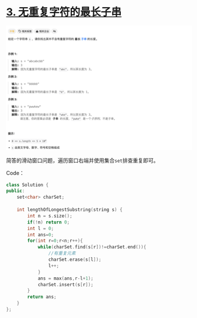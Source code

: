 # [3. 无重复字符的最长子串](https://leetcode.cn/problems/longest-substring-without-repeating-characters/)

![image-20240428152538475](README.assets/image-20240428152538475.png)

简答的滑动窗口问题，遍历窗口右端并使用集合`set`排查重复即可。



Code：

```c++
class Solution {
public:
    set<char> charSet;

    int lengthOfLongestSubstring(string s) {
        int n = s.size();
        if(!n) return 0;
        int l = 0;
        int ans=0;
        for(int r=0;r<n;r++){
            while(charSet.find(s[r])!=charSet.end()){
                //有重复元素
                charSet.erase(s[l]);
                l++;
            }
            ans = max(ans,r-l+1);
            charSet.insert(s[r]);
        }
        return ans;
    }
};
```

